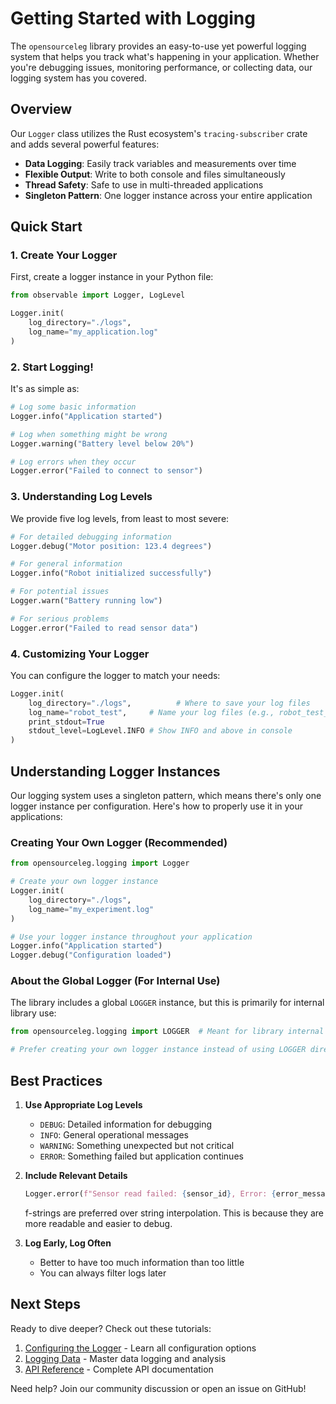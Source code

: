 # Getting Started with Logging

The `opensourceleg` library provides an easy-to-use yet powerful logging system that helps you track what's happening in your application. Whether you're debugging issues, monitoring performance, or collecting data, our logging system has you covered.

## Overview

Our `Logger` class utilizes the Rust ecosystem's `tracing-subscriber` crate and adds several powerful features:

- **Data Logging**: Easily track variables and measurements over time
- **Flexible Output**: Write to both console and files simultaneously
- **Thread Safety**: Safe to use in multi-threaded applications
- **Singleton Pattern**: One logger instance across your entire application

## Quick Start

### 1. Create Your Logger

First, create a logger instance in your Python file:

```python
from observable import Logger, LogLevel

Logger.init(
    log_directory="./logs",
    log_name="my_application.log"
)
```

### 2. Start Logging!

It's as simple as:

```python
# Log some basic information
Logger.info("Application started")

# Log when something might be wrong
Logger.warning("Battery level below 20%")

# Log errors when they occur
Logger.error("Failed to connect to sensor")
```

### 3. Understanding Log Levels

We provide five log levels, from least to most severe:

```python
# For detailed debugging information
Logger.debug("Motor position: 123.4 degrees")

# For general information
Logger.info("Robot initialized successfully")

# For potential issues
Logger.warn("Battery running low")

# For serious problems
Logger.error("Failed to read sensor data")
```

### 4. Customizing Your Logger

You can configure the logger to match your needs:

```python
Logger.init(
    log_directory="./logs",          # Where to save your log files
    log_name="robot_test",     # Name your log files (e.g., robot_test_2024_03_20.log)
    print_stdout=True
    stdout_level=LogLevel.INFO # Show INFO and above in console
)
```

## Understanding Logger Instances

Our logging system uses a singleton pattern, which means there's only one logger instance per configuration. Here's how to properly use it in your applications:

### Creating Your Own Logger (Recommended)

```python
from opensourceleg.logging import Logger

# Create your own logger instance
Logger.init(
    log_directory="./logs",
    log_name="my_experiment.log"
)

# Use your logger instance throughout your application
Logger.info("Application started")
Logger.debug("Configuration loaded")
```

### About the Global Logger (For Internal Use)

The library includes a global `LOGGER` instance, but this is primarily for internal library use:

```python
from opensourceleg.logging import LOGGER  # Meant for library internal use

# Prefer creating your own logger instance instead of using LOGGER directly
```

## Best Practices

1. **Use Appropriate Log Levels**

    - `DEBUG`: Detailed information for debugging
    - `INFO`: General operational messages
    - `WARNING`: Something unexpected but not critical
    - `ERROR`: Something failed but application continues

2. **Include Relevant Details**

    ```python
    Logger.error(f"Sensor read failed: {sensor_id}, Error: {error_message}")
    ```

    f-strings are preferred over string interpolation. This is because they are more readable and easier to debug.

3. **Log Early, Log Often**

    - Better to have too much information than too little
    - You can always filter logs later

## Next Steps

Ready to dive deeper? Check out these tutorials:

1. [Configuring the Logger](configuring_logger.md) - Learn all configuration options
2. [Logging Data](logging_data.md) - Master data logging and analysis
3. [API Reference](../../api/logging.md) - Complete API documentation

Need help? Join our community discussion or open an issue on GitHub!
